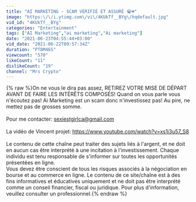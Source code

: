 ```yaml
---
title: "AI MARKETING - SCAM VÉRIFIÉ ET ASSURÉ 😭💔"
image: "https:\/\/i.ytimg.com\/vi\/4KUkTf__BYg\/hqdefault.jpg"
vid_id: "4KUkTf__BYg"
categories: "Entertainment"
tags: ["AI Marketing","ai marketing","Ai marketing"]
date: "2021-06-23T04:55:44+03:00"
vid_date: "2021-06-22T09:57:34Z"
duration: "PT8M46S"
viewcount: "570"
likeCount: "11"
dislikeCount: "19"
channel: "Mrs Crypto"
---
```

{% raw %}On ne vous le dira pas assez, RETIREZ VOTRE MISE DE DÉPART AVANT DE FAIRE LES INTÉRÊTS COMPOSÉS! Quand on vous parle vous n'écoutez pas! Ai Marketing est un scam donc n'investissez pas! Au pire, ne mettez pas de grosses somme.<br /><br />Pour me contacter: sexiestgirlca@gmail.com<br /><br />La vidéo de Vincent projet: <a rel="nofollow" target="blank" href="https://www.youtube.com/watch?v=xs1i3u57_S8">https://www.youtube.com/watch?v=xs1i3u57_S8</a><br /><br />Le contenu de cette chaîne peut traiter des sujets liés à l'argent, et ne doit en aucun cas être interprété à une incitation à l'investissement. Chaque individu est  tenu responsable de s'informer sur toutes les opportunités présentées en ligne. <br />Vous devez être conscient de tous les risques associés à la négociation en bourse et au commerce en ligne. Le contenu de ce site/chaîne est à des fins informatives et éducatives uniquement et ne doit pas être interprété comme un conseil financier, fiscal ou juridique. Pour plus d'information, veuillez consulter un professionnel.{% endraw %}
